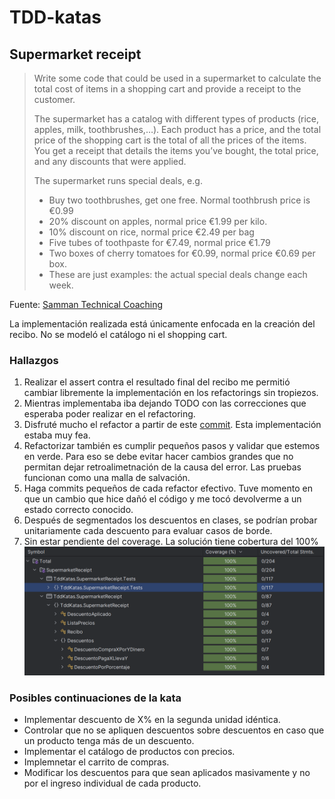 # TDD-katas

## Supermarket receipt

>Write some code that could be used in a supermarket to calculate the total cost of items in a shopping cart and provide a receipt to the customer.
>
>The supermarket has a catalog with different types of products (rice, apples, milk, toothbrushes,…). Each product has a price, and the total price of the shopping cart is the total of all the prices of the items. You get a receipt that details the items you’ve bought, the total price, and any discounts that were applied.
>
>The supermarket runs special deals, e.g.
>
>- Buy two toothbrushes, get one free. Normal toothbrush price is €0.99
>- 20% discount on apples, normal price €1.99 per kilo.
>- 10% discount on rice, normal price €2.49 per bag
>- Five tubes of toothpaste for €7.49, normal price €1.79
>- Two boxes of cherry tomatoes for €0.99, normal price €0.69 per box.
>- These are just examples: the actual special deals change each week.

Fuente: [Samman Technical Coaching](https://sammancoaching.org/kata_descriptions/supermarket_receipt.html)

La implementación realizada está únicamente enfocada en la creación del recibo. No se modeló el catálogo ni el shopping cart.

### Hallazgos

1. Realizar el assert contra el resultado final del recibo me permitió cambiar libremente la implementación en los refactorings sin tropiezos.
2. Mientras implementaba iba dejando TODO con las correcciones que esperaba poder realizar en el refactoring.
3. Disfruté mucho el refactor a partir de este [commit](https://github.com/augusto-romero-arango/TDD-katas/tree/4e932c22e23e173d1a02e598fcb6cdbcbb5cfcfe). Esta implementación estaba muy fea.
4. Refactorizar también es cumplir pequeños pasos y validar que estemos en verde. Para eso se debe evitar hacer cambios grandes que no permitan dejar retroalimetnación de la causa del error. Las pruebas funcionan como una malla de salvación.
5. Haga commits pequeños de cada refactor efectivo. Tuve momento en que un cambio que hice dañó el código y me tocó devolverme a un estado correcto conocido.
6. Después de segmentados los descuentos en clases, se podrían probar unitariamente cada descuento para evaluar casos de borde.
7. Sin estar pendiente del coverage. La solución tiene cobertura del 100% ![Code coverage](Assets/img/code-coverage-supermarket-receipt.png)

### Posibles continuaciones de la kata

- Implementar descuento de X% en la segunda unidad idéntica.
- Controlar que no se apliquen descuentos sobre descuentos en caso que un producto tenga más de un descuento.
- Implementar el catálogo de productos con precios.
- Implemnetar el carrito de compras.
- Modificar los descuentos para que sean aplicados masivamente y no por el ingreso individual de cada producto.


